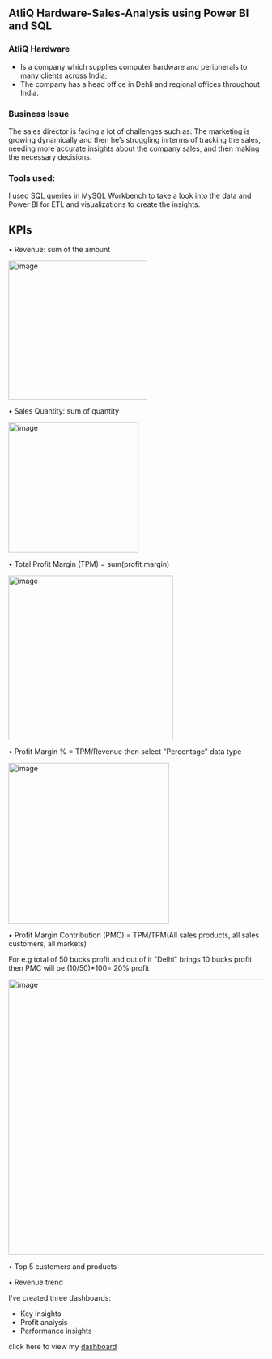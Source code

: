 ## AtliQ Hardware-Sales-Analysis using Power BI and SQL

### AtliQ Hardware
- Is a company which supplies computer hardware and peripherals to many clients across India;
- The company has a head office in Dehli and regional offices throughout India.

### Business Issue
The sales director is facing a lot of challenges such as:
The marketing is growing dynamically and then he’s struggling in terms of tracking the sales, needing more accurate insights about the company sales, and then making the necessary decisions.

### Tools used:
I used SQL queries in MySQL Workbench to take a look into the data and Power BI for ETL and visualizations to create the insights.

## KPIs
• Revenue: sum of the amount

<img width="274" alt="image" src="https://github.com/adithya-sakthi/AtliQ-Sales-Analysis/assets/105962400/be7ba09a-30d2-4b74-a7db-596ed32ac295">


• Sales Quantity: sum of quantity

<img width="257" alt="image" src="https://github.com/adithya-sakthi/AtliQ-Sales-Analysis/assets/105962400/10fd83fc-76cd-4c67-a881-75b645ac5eeb">


• Total Profit Margin (TPM) = sum(profit margin)

<img width="325" alt="image" src="https://github.com/adithya-sakthi/AtliQ-Sales-Analysis/assets/105962400/fd837b7c-4dc8-4721-bcf0-488335dc2d79">


• Profit Margin % = TPM/Revenue then select "Percentage" data type

<img width="317" alt="image" src="https://github.com/adithya-sakthi/AtliQ-Sales-Analysis/assets/105962400/e22211e5-00af-41c6-ae0a-a4a0a9ea9556">


• Profit Margin Contribution (PMC) = TPM/TPM(All sales products, all sales customers, all markets)

For e.g total of 50 bucks profit and out of it "Delhi" brings 10 bucks profit then PMC will be (10/50)*100= 20% profit

<img width="544" alt="image" src="https://github.com/adithya-sakthi/AtliQ-Sales-Analysis/assets/105962400/1fa65bb6-6e6f-4daa-a156-5ea5e2a66d06">

• Top 5 customers and products

• Revenue trend

I've created three dashboards:
- Key Insights
- Profit analysis
- Performance insights

click here to view my [dashboard](https://www.novypro.com/project/sales-insights-23)

